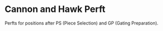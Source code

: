 # Cannon and Hawk Perft

Perfts for positions after PS (Piece Selection) and GP (Gating Preparation).
